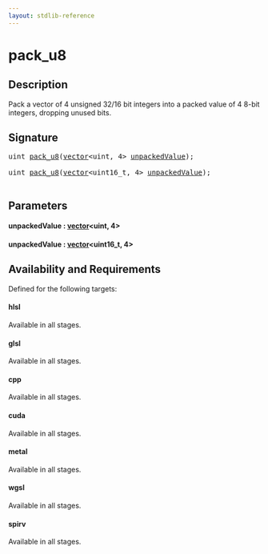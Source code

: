 ```yaml
---
layout: stdlib-reference
---
```


# pack\_u8

## Description

Pack a vector of 4 unsigned 32/16 bit integers into a packed value of 4 8-bit integers, dropping unused bits.




## Signature 

<pre>
<span class="code_keyword">uint</span> <a href="pack_u8.md">pack_u8</a>(<a href="../types/vector/index.md" class="code_type">vector</a>&lt;<span class="code_keyword">uint</span>, 4&gt; <a href="pack_u8.md#decl-unpackedValue" class="code_param">unpackedValue</a>);

<span class="code_keyword">uint</span> <a href="pack_u8.md">pack_u8</a>(<a href="../types/vector/index.md" class="code_type">vector</a>&lt;uint16_t, 4&gt; <a href="pack_u8.md#decl-unpackedValue" class="code_param">unpackedValue</a>);

</pre>

## Parameters

####  <a id="decl-unpackedValue"></a>unpackedValue  : [vector](../types/vector/index.md)\<uint, 4\>
####  <a id="decl-unpackedValue"></a>unpackedValue  : [vector](../types/vector/index.md)\<uint16\_t, 4\>

## Availability and Requirements

Defined for the following targets:

#### hlsl
Available in all stages.

#### glsl
Available in all stages.

#### cpp
Available in all stages.

#### cuda
Available in all stages.

#### metal
Available in all stages.

#### wgsl
Available in all stages.

#### spirv
Available in all stages.




<script>
// Fix .md links to .html when on ReadTheDocs
if (window.location.hostname.includes('readthedocs') || 
    window.location.hostname.includes('rtfd.io')) {
  document.addEventListener('DOMContentLoaded', function() {
    const links = document.querySelectorAll('a');
    links.forEach(link => {
      const href = link.getAttribute('href');
      if (href && href.includes('.md')) {
        // This regex will handle .md links with or without fragment identifiers or query parameters
        link.href = link.href.replace(/(.+)\.md(#[^?]*)?(\?.*)?$/, '$1.html$2$3');
      }
    });
  });
}
</script>
